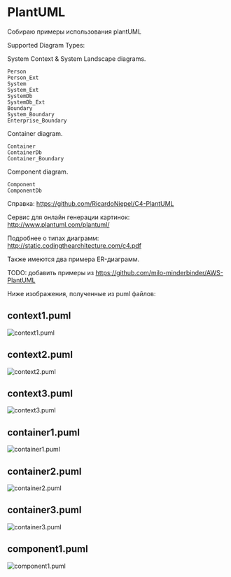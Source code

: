 # PlantUML
Собираю примеры использования plantUML

Supported Diagram Types:

System Context & System Landscape diagrams. 

    Person
    Person_Ext
    System
    System_Ext 
    SystemDb
    SystemDb_Ext
    Boundary
    System_Boundary
    Enterprise_Boundary

Container diagram.

    Container
    ContainerDb
    Container_Boundary

Component diagram.

    Component
    ComponentDb

Справка: https://github.com/RicardoNiepel/C4-PlantUML

Сервис для онлайн генерации картинок: http://www.plantuml.com/plantuml/

Подробнее о типах диаграмм: http://static.codingthearchitecture.com/c4.pdf

Также имеются два примера ER-диаграмм.

TODO: добавить примеры из https://github.com/milo-minderbinder/AWS-PlantUML

Ниже изображения, полученные из puml файлов:

## context1.puml

![context1.puml](http://www.plantuml.com/plantuml/png/TLF1Sjf03BtxArHEP8P03ptrb91mw4n8Cn2cHqQiPRp3UjTToI5Cf__UNMFJ9O6R9JtfFSblxrZGIrEPx8ksoZGvDTv0ALBpzyd4utwyrL8scuR9AsU5h8oLgoOBhT3dxbbJJMRoyEtsnQ2LrVnfKY4B-P1QFqJykuphE3uJBOPWUGZL2fxGvgom9iWrRZrMK3WFKxs5ATeTr4PbsGjvTdQe6XPNaH_1u9X1quAqtS93Lnk4uZtqI705I4cm2QWHx8D-gFlEc0DKoZLMU3ouoRAP5VArrqphQSZcw0z3zJKCJDKCRk1F1W2T_k7cA63DRHZ0F-8KIz9Bwu2jC6FSda_g6CJ1cwOzQ1kMhb2qiu0RrqXKhVsvnX6WpQ727K6DXuewsOcOzUnTXYXLf7gTNsECPyWzxa4Xbs72nm4LQlD_dTbjZ85FIxoM1BhT4GtCjVAENI4mUrSbsYq1fGsN18QoBJnM58RD--yBrrgAyyI0nlI_KOK4T0U_SBFJbgFaPkBHCge82n69EaawUgYLr7UkcVoRLb5PRoXO7bEm52oAGLhfmC2nqfvLsvFT0ir7bWsgtTeLnP5W6YBu6Q9qzdrUQQjPVBUNpO6RkdPUhhFypR85cVKpwMsvSJvv9f-ykMBYq17XYmHtjColpXVS6WCQ3gqTE6fDyESEMPBDkVljqM2XvnF3XGFVyuxXTqCSDstxehd8K5qwI_sGnqyFx3hvcUJ5yI6aPaktFnzx7VXumHjNeAla1rz6PKzu21DROUVyvxMUygPDhj8NcHRlmkvDPVu1)

## context2.puml

![context2.puml](http://www.plantuml.com/plantuml/png/VL7DRXf13Bxp52udAX7sqbDFQH27IYL28JaZxwpP7J4_AzjJoDjt5eOjKMXlC_PdVpz-54NMvDtaYmt6fOOIE-XKU_bULOp7HMkrItKIOXE3Kj25YRvwiGQvYS-MUdBLyjl3nc7Gj_MlogCeSIxjbWF-f8j-M3zHguvW-vwx7aeB6eijeuTzPFYPInn8uGd3mOQsO2UJ3R74C3D9D7hYEKml5NGZT5bwqzpy0LSan3reHr1dr1oEsGZqrycX1cXCJ45bCVqwkR3Dwil6dPo_UTq_P9sPd8j76Ua4DC9lIqUm8Hlog3O6m3ec7MHO_aWw1mmDU3mGzFZkgUWeGdQhayuyMlTNoUfX-8EC_AyTPIeb7WojhU4eSQ-mEfaEGqj0jmEZnt5rs3DwodlMr_STZrkDJ0Bet3LDamjGOhhZT4nZVkDK6OEW6M3vHshEJb_8tLprK_9lGf9X6RLxGdEuWNxCPKkXaM9sk46PUIRRTdNaJoVzp_JPyVfrSrbnRt8ChQXxpEF9kpy0)

## context3.puml

![context3.puml](http://www.plantuml.com/plantuml/png/RLBDRjiy4BphAVRJoG6-s4NHKq-9axH0uHQ6qw17OqsjB28KgN39A4RHT-_IaYN5jU63AEveVdPkEA0FiJQGamta6w-Pykm_RPM91KLle0gXuS-BXSTsljUXYhl8v9MpGH1pvUh5HYlqXVkXgI6pkFjqlJPemzFtrQ963kJbrVOkpR-5UIDSMROcpyxELEJWQlB_GtxNF-RoV0kd2t0b_DB5dWB3IjSwK37FhxBiOT2wNRfe2_I7cVeWqBFX_0f-Po2_4o7ZX0iUoRzgHN2x5ok9-PxGCBJYSfH0zYLghucFp22_nuEugcSatcL0aG0Vha-7_lRemnZNyl0bXk1W5m_GYaZHwApHbk1L8uIAeEsafqIXfHsB_dF6CffIcrh4ojU_38S9vOQuSPRrpX2KpaFZdI9cRVU0jW2kTDEaWoid6Vk2_D7TdophcGA-OUtaWp-F3tbA3OsA1WCn6AVGWCp0B94yFC7outBqUNNaGYKUKVvGUbd-DScxDBtqg6tmHB36GvAVg0VYtUbM6F-TJ3hMdILYK9uA7I2L3vfk8gKAEwhGb1UxCn8rZbEAtyWp7M0jfpEJhVEcaANGc9gIAUvoHVMC-xuJ6pBRpQJCNSjk-PdX9H87xMpQVPxY94DDvInTmaqBjJOeBllT9CfJFo2cRVRmhj1JtCeveOrDXmHj1LfZaZ059ju9wbsl7cLHV04Ut0bx_ww8VP1VHTiagGgzn9DMNu-m2ULGi7iojCTmliwnjoFlQgZbj2LFJ5r0b_49lCA3i0z1Zt2vkn6xiJP_0G00)

## container1.puml
![container1.puml](http://www.plantuml.com/plantuml/png/bLJ1Rjj64BthAwRkHG5e2mLwwYcsRA09B9SrdJOtORWSKOiiTucTeHIZwBztbgP9KGwGvgPzcddlxPjPlcV1A5tZ5ZzPRrnNKHSTx4LQ_csrYdYyggtikx9ZYYPu8IzN9ZIhHsimLk71KajkjVxrCdVevTFcVjKW2qM5jckjH-ifNhL9O25M7C68GcMnZjZ0BaJueDJHay0D-Y_Mrr0yAqspMEGKEVYbwLX2Gp63zVZhuXfUOGWxa3r1gTqP7DKoj7qZkXu3D2PqNlZYtMBnGhszKQ32-BmqloZNkO6BT_3F0W0clyiZbLjiMot-cqguRbkd8OWD_aAXZtZ038es9lERlzO9koLd3sgZjyQYjGQ6405zrSEZRlbwyVnQJSwLkKMbA_HlHvSvrfJKNrKB4sqh6LpxkdCO4vp7SB0LCQ1ptrRPTTuaw-YiF8C4JR8Fak5WCRNO27fVA6CuCiKtZffGMaT379jq63sjVyxWCpQeISozWBED5Qg0kv99T6R_snk_CVTY02ewM4FdzcxBPOM29JAbCGm_avlYptkOdIL4OaZh3P5gon9HfS5wtSgcdsu6UsHrZPtimKIgo8j5nrbQAc865seza9YhDp6LQBwGhpGdc_Or__3jjRaDMXQdlbbktyadHQB4AltlkDftNsL93LgtvHvGkhlBZPw7PvNudpHwsrEZWuqrCN3O2TnzDNlqDS5BfzAUS0uE9bRbzBk83PszsvDeqRdNIHi5nbkS90nOXawcCMVZSyr08dh6_hvJo8j7SYUVXEbXVcBYfFtxqrDUQE6yZblyRisms1FT8BTz85llop1z1dgwwP4FJ3qu6_ieYFpiJGOVYpyULgVYa-GFTcvlj7eoDgtydEMHi6BOnT3qNvrZj48C4XBpG7nxirRAaVCaZxCrAfIMWIuJsdDCHcORT-vXtjUnRi0aNsoUSYMQfJnhd-_T54pVlnhI-Rov7yDvhwrTu_u3)

## container2.puml
![container2.puml](http://www.plantuml.com/plantuml/png/bPJFSi8s4CRlVeejlIGp199CJpq5I6RQ32G4aycHMSiBraIMDFe39Ps-UoKxE2BreU60hMNr_RvTQRcp3etpjO11mNS5odSjs23xXKicV4dU2AYSq_RtyTZWORJZhlA5jsIOaewa6p5LZrUSeIdL4oTDOZpxxMefKBhNnNnSetLaGcWp2_d89PcH3hGii-zSQZHOmy6WVkEbg-3s-Zg9r_ZNWgp57UNyWveVioKPg-G5yzQfcimGPjtRO0AdyE0oo_9Z8DURgVAoH7EyO3SXvPGDVygjCZKwhkJW4lxECWYVpk85QfrcJxGMdBNP8Vw8UxJCSEs6C94xBz34y4G8TR2T2GjEXHfay0-k8cv06xNbWeAxSrnNpiQIsND6AJjlGoVk479jkDp1L2aNW-kAG2ik7QWj86DaBOJQEXl0qrA_a-ksmPjmf47hizqmzJPAhx0ek5kyD1Y3qcfbN2CUqhcC9DgJTFQ_kePYRl2PbBGwnTAQLhuunkVC43go8ADNmIsLKAB3XjQ9WVP6AqizGFGbTmbi4jSfQFRhUFJqi8wlIwFsl0mmPNOekMrwStK88OWo3McBZ8lmsiEwBxuEh2pIixf7XmNQXlTia0c2criMLxbJXcpleVJfTnL7GDgvbB0uvY_pH1nFpVkW4lPaR11lBeKGNmVMDHLBg1JxIMy39UbiN4NumvvaicozfFK15igxpvi2ha875UufV6bDaih0-oVBLYIIgMxdxpMw2Sy_rkjb7j9YqcRL3cVFoBpgK1prDnbY_RieXlOesH0Uy-UdyPdml6SCMnyvoT9s1QYeyaP5hjWxkR2xSTMpEPsjLYJnvXkpYMYZqwEINBMklUqfylRFw7uw-opXV9fxHl1_caXbseduaKIZqKFlGhsbjEXljFJcTJjQLhidc-Dni-gZdIc5nBlWszVYNm00)

## container3.puml
![container3.puml](http://www.plantuml.com/plantuml/png/ZLHHR-Cs37xFh-3ob09USjVkLc1FbxRRtGxjeMlItMCWMwoZJXOzYQuR3FllewpMJjm1kPVO5Z-HtqT-pCV0odDJMPWo5bls9iVm6AQJ7umhRAEnyHQsp7NuPR7mgfsNXhTDtWJq1Jb6n_E2giMTAPJNzDLWZNPn-TEFjrOvlh-vNbGgC7evsbmANXc7VbvBlSda5dqWj_drcMVAaTjLr8HDJ9p1TFbw0FToC3rv0SzKMNei5QFkaVt96AehuqnWhzYGw-47fwzN9gkTiAms5zGuhVnkLhpFzXiobuwS_3C10EX-UYcp5lEDgcj1VyCSbdLjJT6bdihH5_MaCbZLthWIRlwyp61DbOJXVFuSuqjhgGqGgGLWWYU3BTH8jSKCKkKCNjgS0Jx9GmuUAPTVv68E3vugu2s2fK9PY8Gpq4Pc95_AQVXz3G4BfYZoaFbLFlDeDpeN7dTeEyvowKgnobN0IEzcj_hZ6ZxCFoIsAqc3OSmlFQ72AXSLMrFBYR9_XJ7VNEaomZyP_jpauB6c5nLlgCqUZCNGJKJA_YOVaEOpZP_BzTdf7fs0oXTRC4xZCuR_a-ae_6tbmbSIEPr0wEvs4icLT7K1f_FJVP6fiNUhrMB9ylA0g0FCSaib26qE9rrpkKNay9P-Ksl5dTlkqzkh5-0yeW9PZ4wPze00jQTET9QIZleKgxtw0CY1Wb1iKJSMDSYmJEJmRs_Yk53S6auKrkbD47lXjCGIJLKEWr5caDY5F3jr4_77cnKTZ2yx5AAMp-lrxKhmWXxlwH7uQ5UFNkdkzE4z6okTHjSrhFKcjfOfNfNHBxvSNLnctG3XxEpTpwdsaEV0TKEkCIpPQH-nRwJMU8pJP2h8ncAUuVJytVlp5zgR-zuUnuWBIXrZFwGRyV_MYn_Zae0ZxVfUEKFMmN6Va7j3Wt4FvAjkhCFEfAfZ4_If1dSAz313JWr3tUJM552GnhGVXiaRF98rsJebxPUf2SQLST4xSlso7wQAMg_LRdFN_sCEhPRGHtIwgUn_)

## component1.puml
![component1.puml](http://www.plantuml.com/plantuml/png/fPHFRnez4CRlV8fvERmY4WcNddeAa5PDrAG8aggtQDOUTjtwpygUXQAgtxssOMD2eYfI3n5U-_7CRvzdifU1qNDdzE0_PONk97LUGyFSXlUJYSVjHQsuwQeka1VECbc-4CvCbagWb-vEKKjwCdztlj1e-U7syyHWOF9nwt7kJEjikj6c1WDMh0cUTa4gh3qQM3iFrx6qjyGmG_j3sHfMkrZ6m3bC5zSmRLiT6x9oTZ2OHmnKblmej3Y6uIhADS42QpeM3kFHTznW45wr36Xb_AixZJwTBBpRA4a1K6lWXa3r0DK1ODrPaUgWLhm3TY2wmCwG3x1HcEue3rkgeF9k6yXV3C-Eq4mYktMLqXagjVo61hsopxk3LaOnIGXT5OZ1yJ_GcDol_v6qKOAUOLrL8rd5_bV8M66WnB8aZVlAq6_3IZHaC9sks7aAaE87JxKAxBCw4iROJ5wFeS7Ga0Ji8eVbGm0WFCdqY3gC0OMW442xEZuGYyIrp_ZnmqyUcIeamp2MzMZeP0mAISxBhRD98cxq1Xtp05Qku-9GRkuwot4LyMt0R6NXA0Ozpg9Eej-Di5MnwSdm3S_Wrm00oX2FWgfjeei_SOWXLV9EQyfJTljr3aiANBRJxbHhjzrx6bAKgKJaZylNimzx3yvEEfUN6auFIrXrnaJwjs2K8IoZj5NS04A8LPpV7NnMFfCycVW2993eV1pBPCDXMKvpTArFxp4ZV3Rz9qFjqo2Ip8v4-JxKCOW6zmyjXh1rNfRSZZ7o2ArHeAI_319yp8fNeAQmlmpE7d8mVOsJ85Bdt7f9-X3_aGCFWP93_Na9gU2z49Nhiih_aIZXVzZ6BG9sYUxcQZO_kd1KAoxxWkaR4p_0d-xl5wie_ZqO96t-I6RC8hjPVRdhTKLKM5yNPgLvGpNpXcANP6Ldz1y0)

